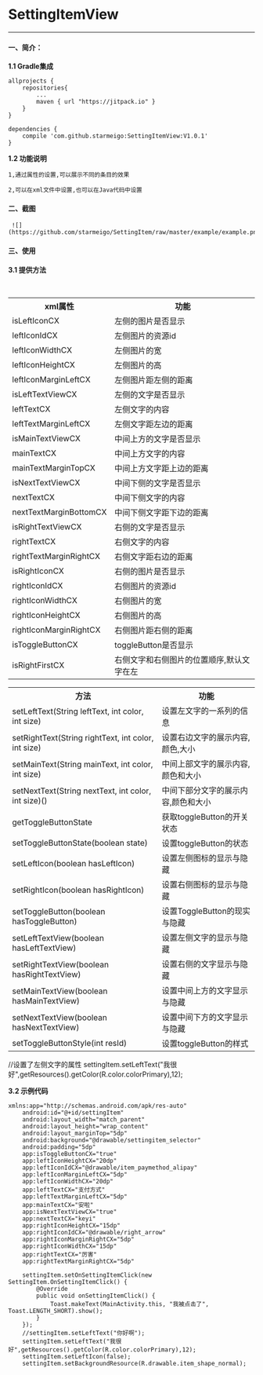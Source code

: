 # SettingItemView
--------------------------
#### 一、简介：
**1.1 Gradle集成**
  
	allprojects {
		repositories{ 
			...
			maven { url "https://jitpack.io" }
		}
	}
  
	dependencies {
		compile 'com.github.starmeigo:SettingItemView:V1.0.1'
	}
**1.2 功能说明**

    1,通过属性的设置,可以展示不同的条目的效果
    
    2,可以在xml文件中设置,也可以在Java代码中设置
 
#### 二、截图
     ![](https://github.com/starmeigo/SettingItem/raw/master/example/example.png)  
#### 三、使用

**3.1 提供方法**

<div>
    <table border="0">
      <tr>
        <th>xml属性</th>
        <th>功能</th>
      </tr>
      <tr>
        <td>isLeftIconCX</td>
        <td>左侧的图片是否显示</td>
      </tr>
      <tr>
        <td>leftIconIdCX</td>
        <td>左侧图片的资源id</td>
      </tr>
      <tr>
        <td>leftIconWidthCX</td>
        <td>左侧图片的宽</td>
      </tr>
       <tr>
        <td>leftIconHeightCX</td>
        <td>左侧图片的高</td>
      </tr>
      <tr>
        <td>leftIconMarginLeftCX</td>
        <td>左侧图片距左侧的距离</td>
      </tr>
      <tr>
        <td>isLeftTextViewCX</td>
        <td>左侧的文字是否显示</td>
      </tr>
      <tr>
        <td>leftTextCX</td>
        <td>左侧文字的内容</td>
      </tr>
      <tr>
        <td>leftTextMarginLeftCX</td>
        <td>左侧文字距左边的距离</td>
      </tr>
      <tr>
        <td>isMainTextViewCX</td>
        <td>中间上方的文字是否显示</td>
      </tr>
      <tr>
        <td>mainTextCX</td>
        <td>中间上方文字的内容</td>
      </tr>
      <tr>
        <td>mainTextMarginTopCX</td>
        <td>中间上方文字距上边的距离</td>
      </tr>
      <tr>
        <td>isNextTextViewCX</td>
        <td>中间下侧的文字是否显示</td>
      </tr>
      <tr>
        <td>nextTextCX</td>
        <td>中间下侧文字的内容</td>
      </tr>
      <tr>
        <td>nextTextMarginBottomCX</td>
        <td>中间下侧文字距下边的距离</td>
      </tr>
      <tr>
        <td>isRightTextViewCX</td>
        <td>右侧的文字是否显示</td>
      </tr>
      <tr>
        <td>rightTextCX</td>
        <td>右侧文字的内容</td>
      </tr>
      <tr>
        <td>rightTextMarginRightCX</td>
        <td>右侧文字距右边的距离</td>
      </tr>
      <tr>
        <td>isRightIconCX</td>
        <td>右侧的图片是否显示</td>
      </tr>
      <tr>
        <td>rightIconIdCX</td>
        <td>右侧图片的资源id</td>
      </tr>
      <tr>
        <td>rightIconWidthCX</td>
        <td>右侧图片的宽</td>
      </tr>
       <tr>
        <td>rightIconHeightCX</td>
        <td>右侧图片的高</td>
      </tr>
      <tr>
        <td>rightIconMarginRightCX</td>
        <td>右侧图片距右侧的距离</td>
      </tr>
      <tr>
        <td>isToggleButtonCX</td>
        <td>toggleButton是否显示</td>
      </tr>
      <tr>
        <td>isRightFirstCX</td>
        <td>右侧文字和右侧图片的位置顺序,默认文字在左</td>
      </tr>
    </table>
</div>
	
<div>
    <table border="0">
      <tr>
        <th>方法</th>
        <th>功能</th>
      </tr>
      <tr>
        <td>setLeftText(String leftText, int color, int size)</td>
        <td>设置左文字的一系列的信息</td>
      </tr>
      <tr>
        <td>setRightText(String rightText, int color, int size)</td>
        <td>设置右边文字的展示内容,颜色,大小</td>
      </tr>
      <tr>
        <td>setMainText(String mainText, int color, int size)</td>
        <td>中间上部文字的展示内容,颜色和大小</td>
      </tr>
      <tr>
        <td>setNextText(String nextText, int color, int size)()</td>
        <td>中间下部分文字的展示内容,颜色和大小</td>
      </tr>
      <tr>
        <td>getToggleButtonState</td>
        <td>获取toggleButton的开关状态</td>
      </tr>
      <tr>
        <td>setToggleButtonState(boolean state)</td>
        <td>设置toggleButton的状态</td>
      </tr>
      <tr>
        <td>setLeftIcon(boolean hasLeftIcon)</td>
        <td>设置左侧图标的显示与隐藏</td>
      </tr>
      <tr>
        <td>setRightIcon(boolean hasRightIcon)</td>
        <td>设置右侧图标的显示与隐藏</td>
      </tr>
      <tr>
        <td>setToggleButton(boolean hasToggleButton)</td>
        <td>设置ToggleButton的现实与隐藏</td>
      </tr>
      <tr>
        <td>setLeftTextView(boolean hasLeftTextView)</td>
        <td>设置左侧文字的显示与隐藏</td>
      </tr>
      <tr>
        <td>setRightTextView(boolean hasRightTextView)</td>
        <td>设置右侧的文字显示与隐藏</td>
      </tr>
      <tr>
        <td>setMainTextView(boolean hasMainTextView)</td>
        <td>设置中间上方的文字显示与隐藏</td>
      </tr>
      <tr>
        <td>setNextTextView(boolean hasNextTextView)</td>
        <td>设置中间下方的文字显示与隐藏</td>
      </tr>
      <tr>
        <td>setToggleButtonStyle(int resId)</td>
        <td>设置toggleButton的样式</td>
      </tr>
    </table>
</div>
	//设置了左侧文字的属性
	settingItem.setLeftText("我很好",getResources().getColor(R.color.colorPrimary),12);
	
**3.2 示例代码**
	
	xmlns:app="http://schemas.android.com/apk/res-auto"
        android:id="@+id/settingItem"
        android:layout_width="match_parent"
        android:layout_height="wrap_content"
        android:layout_marginTop="5dp"
        android:background="@drawable/settingitem_selector"
        android:padding="5dp"
        app:isToggleButtonCX="true"
        app:leftIconHeightCX="20dp"
        app:leftIconIdCX="@drawable/item_paymethod_alipay"
        app:leftIconMarginLeftCX="5dp"
        app:leftIconWidthCX="20dp"
        app:leftTextCX="支付方式"
        app:leftTextMarginLeftCX="5dp"
        app:mainTextCX="安啦"
        app:isNextTextViewCX="true"
        app:nextTextCX="keyi"
        app:rightIconHeightCX="15dp"
        app:rightIconIdCX="@drawable/right_arrow"
        app:rightIconMarginRightCX="5dp"
        app:rightIconWidthCX="15dp"
        app:rightTextCX="厉害"
        app:rightTextMarginRightCX="5dp" 

        settingItem.setOnSettingItemClick(new SettingItem.OnSettingItemClick() {
            @Override
            public void onSettingItemClick() {
                Toast.makeText(MainActivity.this, "我被点击了", Toast.LENGTH_SHORT).show();
            }
        });
        //settingItem.setLeftText("你好啊");
        settingItem.setLeftText("我很好",getResources().getColor(R.color.colorPrimary),12);
        settingItem.setLeftIcon(false);
        settingItem.setBackgroundResource(R.drawable.item_shape_normal);
